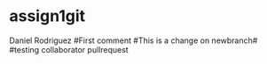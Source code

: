 # assign1git
Daniel Rodriguez
#First comment
#This is a change on newbranch#
#testing collaborator pullrequest

